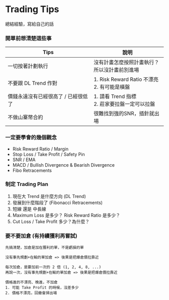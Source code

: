 # Trading Tips
總結經驗，寫給自己的話

### 開單前想清楚這些事
|Tips|說明|
|---|---|
|一切按著計劃執行|沒有計畫怎麼按照計畫執行？<br>所以沒計畫前別進場|
|不要跟 DL Trend 作對|1. Risk Reward Ratio 不漂亮<br>2. 有可能是橫盤|
|價錢永遠沒有已經很高了 / 已經很低了|1. 請看 Trend 指標<br>2. 莊家要拉盤一定可以拉盤|
|不做山寨幣合約|很難找到強的SNR，插針就出場|

### 一定要學會的幾個觀念
* Risk Reward Ratio / Margin
* Stop Loss / Take Profit / Safety Pin
* SNR / EMA
* MACD / Bullish Divergence & Bearish Divergence
* Fibo Retracements

### 制定 Trading Plan
1. 現在大 Trend 是什麼方向 (DL Trend)
2. 發展到什麼階段了 (Fibonacci Retracements)
3. 短線 還是 中長線
4. Maximum Loss 是多少？ Risk Reward Ratio 是多少？
5. Cut Loss / Take Profit 多少？為什麼？

### 要不要加倉 (有持續獲利再嘗試)
```
先搞清楚，加倉是加在獲利的單，不是虧損的單
```
```
沒有事先規劃+在輸的單加倉 => 後果是把爆倉價拉靠近
```
```
每次加倉，是要加前一次的 2 倍 (1, 2, 4, 8, ...)  
再說一次，沒有事先規劃+在輸的單加倉 => 後果是把爆倉價拉靠近
```
```
價格進的不漂亮、晚進，不加倉  
1. 可能 Take Profit 的時候，沒差多少
2. 價格不漂亮，回撤會掃出場
```
